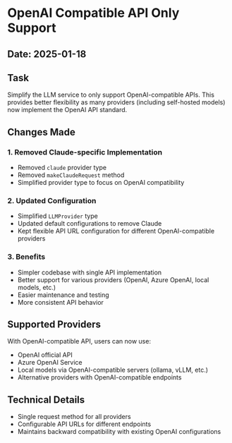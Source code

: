 # OpenAI Compatible API Only Support

## Date: 2025-01-18

## Task
Simplify the LLM service to only support OpenAI-compatible APIs. This provides better flexibility as many providers (including self-hosted models) now implement the OpenAI API standard.

## Changes Made

### 1. Removed Claude-specific Implementation
- Removed `claude` provider type
- Removed `makeClaudeRequest` method
- Simplified provider type to focus on OpenAI compatibility

### 2. Updated Configuration
- Simplified `LLMProvider` type
- Updated default configurations to remove Claude
- Kept flexible API URL configuration for different OpenAI-compatible providers

### 3. Benefits
- Simpler codebase with single API implementation
- Better support for various providers (OpenAI, Azure OpenAI, local models, etc.)
- Easier maintenance and testing
- More consistent API behavior

## Supported Providers
With OpenAI-compatible API, users can now use:
- OpenAI official API
- Azure OpenAI Service
- Local models via OpenAI-compatible servers (ollama, vLLM, etc.)
- Alternative providers with OpenAI-compatible endpoints

## Technical Details
- Single request method for all providers
- Configurable API URLs for different endpoints
- Maintains backward compatibility with existing OpenAI configurations
